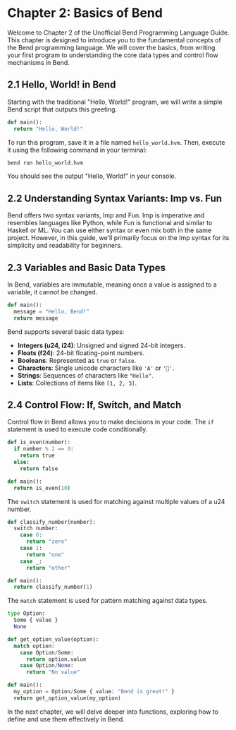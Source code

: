 # Chapter 2: Basics of Bend

Welcome to Chapter 2 of the Unofficial Bend Programming Language Guide. This chapter is designed to introduce you to the fundamental concepts of the Bend programming language. We will cover the basics, from writing your first program to understanding the core data types and control flow mechanisms in Bend.

## 2.1 Hello, World! in Bend

Starting with the traditional "Hello, World!" program, we will write a simple Bend script that outputs this greeting.

```python
def main():
  return "Hello, World!"
```

To run this program, save it in a file named `hello_world.hvm`. Then, execute it using the following command in your terminal:

```sh
bend run hello_world.hvm
```

You should see the output "Hello, World!" in your console.

## 2.2 Understanding Syntax Variants: Imp vs. Fun

Bend offers two syntax variants, Imp and Fun. Imp is imperative and resembles languages like Python, while Fun is functional and similar to Haskell or ML. You can use either syntax or even mix both in the same project. However, in this guide, we'll primarily focus on the Imp syntax for its simplicity and readability for beginners.

## 2.3 Variables and Basic Data Types

In Bend, variables are immutable, meaning once a value is assigned to a variable, it cannot be changed.

```python
def main():
  message = "Hello, Bend!"
  return message
```

Bend supports several basic data types:

- **Integers (u24, i24)**: Unsigned and signed 24-bit integers.
- **Floats (f24)**: 24-bit floating-point numbers.
- **Booleans**: Represented as `true` or `false`.
- **Characters**: Single unicode characters like `'A'` or `'🌟'`.
- **Strings**: Sequences of characters like `"Hello"`.
- **Lists**: Collections of items like `[1, 2, 3]`.

## 2.4 Control Flow: If, Switch, and Match

Control flow in Bend allows you to make decisions in your code. The `if` statement is used to execute code conditionally.

```python
def is_even(number):
  if number % 2 == 0:
    return true
  else:
    return false

def main():
  return is_even(10)
```

The `switch` statement is used for matching against multiple values of a u24 number.

```python
def classify_number(number):
  switch number:
    case 0:
      return "zero"
    case 1:
      return "one"
    case _:
      return "other"

def main():
  return classify_number(1)
```

The `match` statement is used for pattern matching against data types.

```python
type Option:
  Some { value }
  None

def get_option_value(option):
  match option:
    case Option/Some:
      return option.value
    case Option/None:
      return "No value"

def main():
  my_option = Option/Some { value: "Bend is great!" }
  return get_option_value(my_option)
```

In the next chapter, we will delve deeper into functions, exploring how to define and use them effectively in Bend.
